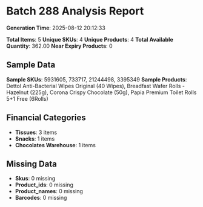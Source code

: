 # Batch 288 Analysis Report

**Generation Time**: 2025-08-12 20:12:33

**Total Items**: 5
**Unique SKUs**: 4
**Unique Products**: 4
**Total Available Quantity**: 362.00
**Near Expiry Products**: 0

## Sample Data
**Sample SKUs**: 5931605, 733717, 21244498, 3395349
**Sample Products**: Dettol Anti-Bacterial Wipes Original (40 Wipes), Breadfast Wafer Rolls - Hazelnut (225g), Corona Crispy Chocolate (50g), Papia Premium Toilet Rolls 5+1 Free (6Rolls)

## Financial Categories
- **Tissues**: 3 items
- **Snacks**: 1 items
- **Chocolates Warehouse**: 1 items

## Missing Data
- **Skus**: 0 missing
- **Product_ids**: 0 missing
- **Product_names**: 0 missing
- **Barcodes**: 0 missing
